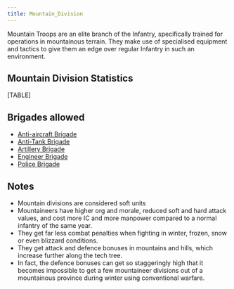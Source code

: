 ```yaml
---
title: Mountain_Division
---
```

Mountain Troops are an elite branch of the Infantry, specifically
trained for operations in mountainous terrain. They make use of
specialised equipment and tactics to give them an edge over regular
Infantry in such an environment.

##  Mountain Division Statistics 

[TABLE]

##  Brigades allowed 

-   [Anti-aircraft
    Brigade](/wiki/Anti-aircraft_Brigade "Anti-aircraft Brigade")
-   [Anti-Tank Brigade](/wiki/Anti-Tank_Brigade "Anti-Tank Brigade")
-   [Artillery Brigade](/wiki/Artillery_Brigade "Artillery Brigade")
-   [Engineer Brigade](/wiki/Engineer_Brigade "Engineer Brigade")
-   [Police Brigade](/wiki/Police_Brigade "Police Brigade")

##  Notes 

-   Mountain divisions are considered soft units
-   Mountaineers have higher org and morale, reduced soft and hard
    attack values, and cost more IC and more manpower compared to a
    normal infantry of the same year.
-   They get far less combat penalties when fighting in winter, frozen,
    snow or even blizzard conditions.
-   They get attack and defence bonuses in mountains and hills, which
    increase further along the tech tree.
-   In fact, the defence bonuses can get so staggeringly high that it
    becomes impossible to get a few mountaineer divisions out of a
    mountainous province during winter using conventional warfare.
